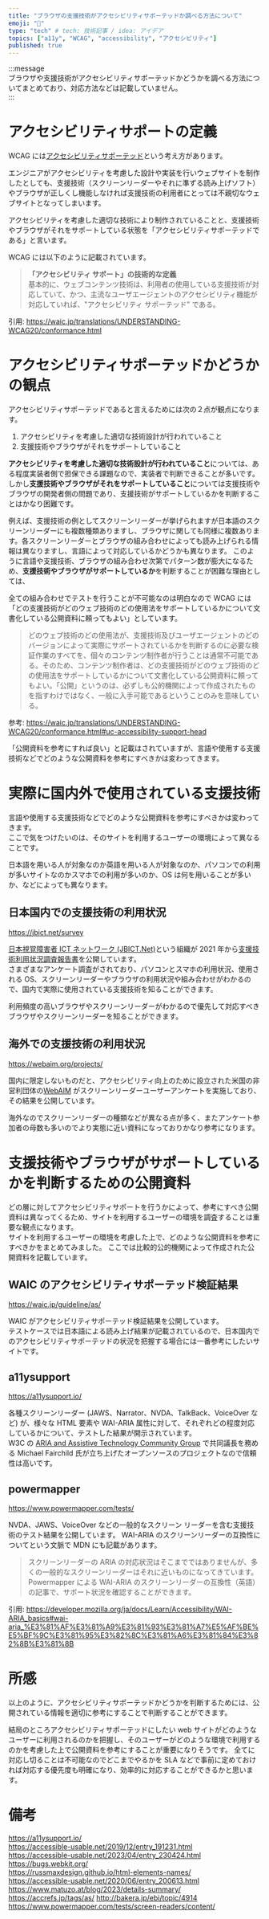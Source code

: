 ```yaml
---
title: "ブラウザの支援技術がアクセシビリティサポーテッドか調べる方法について"
emoji: "📎"
type: "tech" # tech: 技術記事 / idea: アイデア
topics: ["a11y", "WCAG", "accessibility", "アクセシビリティ"]
published: true
---
```


:::message  
ブラウザや支援技術がアクセシビリティサポーテッドかどうかを調べる方法についてまとめており、対応方法などは記載していません。  
:::

# アクセシビリティサポートの定義

WCAG には[アクセシビリティサポーテッド](https://waic.jp/translations/UNDERSTANDING-WCAG20/conformance.html#uc-accessibility-support-head)という考え方があります。

エンジニアがアクセシビリティを考慮した設計や実装を行いウェブサイトを制作したとしても、支援技術（スクリーンリーダーやそれに準ずる読み上げソフト）やブラウザが正しくし機能しなければ支援技術の利用者にとっては不親切なウェブサイトとなってしまいます。

アクセシビリティを考慮した適切な技術により制作されていることと、支援技術やブラウザがそれをサポートしている状態を「アクセシビリティサポーテッドである」と言います。

WCAG には以下のように記載されています。

> **「アクセシビリティ サポート」の技術的な定義**  
> 基本的に、ウェブコンテンツ技術は、利用者の使用している支援技術が対応していて、かつ、主流なユーザエージェントのアクセシビリティ機能が対応していれば、"アクセシビリティ サポーテッド" である。

引用: https://waic.jp/translations/UNDERSTANDING-WCAG20/conformance.html

# アクセシビリティサポーテッドかどうかの観点

アクセシビリティサポーテッドであると言えるためには次の２点が観点になります。

1. アクセシビリティを考慮した適切な技術設計が行われていること
2. 支援技術やブラウザがそれをサポートしていること

**アクセシビリティを考慮した適切な技術設計が行われていること**については、ある程度実装者側で担保できる課題なので、実装者で判断できることが多いです。しかし**支援技術やブラウザがそれをサポートしていること**については支援技術やブラウザの開発者側の問題であり、支援技術がサポートしているかを判断することはかなり困難です。

例えば、支援技術の例としてスクリーンリーダーが挙げられますが日本語のスクリーンリーダーにも複数種類ありますし、ブラウザに関しても同様に複数あります。各スクリーンリーダーとブラウザの組み合わせによっても読み上げられる情報は異なりますし、言語によって対応しているかどうかも異なります。
このように言語や支援技術、ブラウザの組み合わせ次第でパターン数が膨大になるため、**支援技術やブラウザがサポートしているか**を判断することが困難な理由としては、

全ての組み合わせでテストを行うことが不可能なのは明白なので WCAG には「どの支援技術がどのウェブ技術のどの使用法をサポートしているかについて文書化している公開資料に頼ってもよい」としています。

> どのウェブ技術のどの使用法が、支援技術及びユーザエージェントのどのバージョンによって実際にサポートされているかを判断するのに必要な検証作業のすべてを、個々のコンテンツ制作者が行うことは通常不可能である。そのため、コンテンツ制作者は、どの支援技術がどのウェブ技術のどの使用法をサポートしているかについて文書化している公開資料に頼ってもよい。「公開」というのは、必ずしも公的機関によって作成されたものを指すわけではなく、一般に入手可能であるということのみを意味している。

参考: https://waic.jp/translations/UNDERSTANDING-WCAG20/conformance.html#uc-accessibility-support-head

「公開資料を参考にすれば良い」と記載はされていますが、言語や使用する支援技術などでどのような公開資料を参考にすべきかは変わってきます。

# 実際に国内外で使用されている支援技術

言語や使用する支援技術などでどのような公開資料を参考にすべきかは変わってきます。  
ここで気をつけたいのは、そのサイトを利用するユーザーの環境によって異なることです。

日本語を用いる人が対象なのか英語を用いる人が対象なのか、パソコンでの利用が多いサイトなのかスマホでの利用が多いのか、OS は何を用いることが多いか、などによっても異なります。

## 日本国内での支援技術の利用状況

https://jbict.net/survey

[日本視覚障害者 ICT ネットワーク (JBICT.Net)](https://jbict.net/)という組織が 2021 年から[支援技術利用状況調査報告書](https://jbict.net/survey)を公開しています。  
さまざまなアンケート調査がされており、パソコンとスマホの利用状況、使用される OS、スクリーンリーダーやブラウザの利用状況や組み合わせがわかるので、国内で実際に使用されている支援技術を知ることができます。

利用頻度の高いブラウザやスクリーンリーダーがわかるので優先して対応すべきブラウザやスクリーンリーダーを知ることができます。

## 海外での支援技術の利用状況

https://webaim.org/projects/

国内に限定しないものだと、アクセシビリティ向上のために設立された米国の非営利団体の[WebAIM](https://webaim.org/projects/) がスクリーンリーダーユーザーアンケートを実施しており、その結果を公開しています。

海外なのでスクリーンリーダーの種類などが異なる点が多く、またアンケート参加者の母数も多いのでより実態に近い資料になっておりかなり参考になります。

# 支援技術やブラウザがサポートしているかを判断するための公開資料

どの層に対してアクセシビリティサポートを行うかによって、参考にすべき公開資料は異なってくるため、サイトを利用するユーザーの環境を調査することは重要な観点になります。  
サイトを利用するユーザーの環境を考慮した上で、どのような公開資料を参考にすべきかをまとめてみました。
ここでは比較的公的機関によって作成された公開資料を記載しています。

## WAIC のアクセシビリティサポーテッド検証結果

https://waic.jp/guideline/as/

WAIC がアクセシビリティサポーテッド検証結果を公開しています。  
テストケースでは日本語による読み上げ結果が記載されているので、日本国内でのアクセシビリティサポーテッドの状況を把握する場合には一番参考にしたいサイトです。

## a11ysupport

https://a11ysupport.io/

各種スクリーンリーダー (JAWS、Narrator、NVDA、TalkBack、VoiceOver など) が、様々な HTML 要素や WAI-ARIA 属性に対して、それぞれどの程度対応しているかについて、テストした結果が開示されています。  
W3C の [ARIA and Assistive Technology Community Group](https://www.w3.org/community/aria-at/) で共同議長を務める Michael Fairchild 氏が立ち上げたオープンソースのプロジェクトなので信頼性は高いです。

## powermapper

https://www.powermapper.com/tests/

NVDA、JAWS、VoiceOver などの一般的なスクリーン リーダーを含む支援技術のテスト結果を公開しています。
WAI-ARIA のスクリーンリーダーの互換性についてという文脈で MDN にも記載があります。

> スクリーンリーダーの ARIA の対応状況はそこまでではありませんが、多くの一般的なスクリーンリーダーはそれに近いものになってきています。 Powermapper による WAI-ARIA のスクリーンリーダーの互換性（英語）の記事で、サポート状況を確認することができます。

引用: https://developer.mozilla.org/ja/docs/Learn/Accessibility/WAI-ARIA_basics#wai-aria_%E3%81%AF%E3%81%A9%E3%81%93%E3%81%A7%E5%AF%BE%E5%BF%9C%E3%81%95%E3%82%8C%E3%81%A6%E3%81%84%E3%82%8B%E3%81%8B

# 所感

以上のように、アクセシビリティサポーテッドかどうかを判断するためには、公開されている情報を適切に参考にすることで判断することができます。

結局のところアクセシビリティサポーテッドにしたい web サイトがどのようなユーザーに利用されるのかを把握し、そのユーザーがどのような環境で利用するのかを考慮した上で公開資料を参考にすることが重要になりそうです。
全てに対応し切ることは不可能なのでどこまでやるかを SLA などで事前に定めておければ対応する優先度も明確になり、効率的に対応することができるかと思います。

# 備考

https://a11ysupport.io/  
https://accessible-usable.net/2019/12/entry_191231.html  
https://accessible-usable.net/2023/04/entry_230424.html  
https://bugs.webkit.org/  
https://russmaxdesign.github.io/html-elements-names/  
https://accessible-usable.net/2020/06/entry_200613.html  
https://www.matuzo.at/blog/2023/details-summary/
https://accrefs.jp/tags/as/
http://bakera.jp/ebi/topic/4914
https://www.powermapper.com/tests/screen-readers/content/
